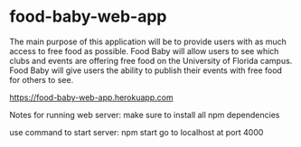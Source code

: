 # food-baby-web-app
The main purpose of this application will be to provide users with as much access to free food as possible. Food Baby will allow users to see which clubs and events are offering free food on the University of Florida campus. Food Baby will give users the ability to publish their events with free food for others to see.

https://food-baby-web-app.herokuapp.com

Notes for running web server: 
make sure to install all npm dependencies

use command to start server: npm start
go to localhost at port 4000
